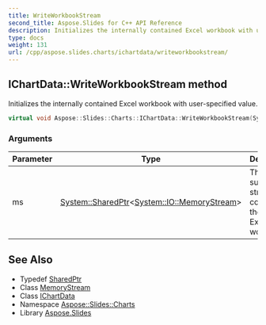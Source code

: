 ```yaml
---
title: WriteWorkbookStream
second_title: Aspose.Slides for C++ API Reference
description: Initializes the internally contained Excel workbook with user-specified value.
type: docs
weight: 131
url: /cpp/aspose.slides.charts/ichartdata/writeworkbookstream/
---
```

## IChartData::WriteWorkbookStream method


Initializes the internally contained Excel workbook with user-specified value.

```cpp
virtual void Aspose::Slides::Charts::IChartData::WriteWorkbookStream(System::SharedPtr<System::IO::MemoryStream> ms)=0
```


### Arguments

| Parameter | Type | Description |
| --- | --- | --- |
| ms | [System::SharedPtr](../../../system/sharedptr/)\<[System::IO::MemoryStream](../../../system.io/memorystream/)\> | The user-supplied stream containing the entire Excel workbook. |

## See Also

* Typedef [SharedPtr](../../../system/sharedptr/)
* Class [MemoryStream](../../../system.io/memorystream/)
* Class [IChartData](../)
* Namespace [Aspose::Slides::Charts](../../)
* Library [Aspose.Slides](../../../)
